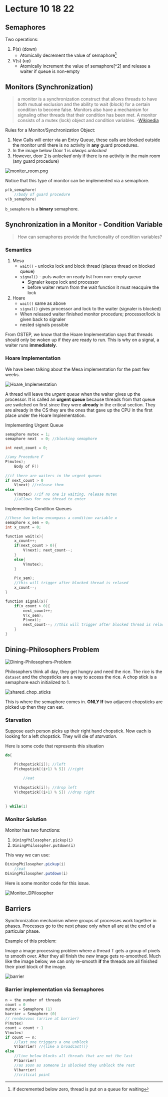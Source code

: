 # Lecture 10 18 22
## Semaphores
Two operations:
1. P(s) (down)
	+ Atomically decrement the value of semaphore[^1]	
2. V(s) (up) 
	+ Atomically increment the value of semaphore[^2] and release a waiter if queue is non-empty

## Monitors (Synchronization)

>  a monitor is a synchronization construct that allows threads to have both mutual exclusion and the ability to wait (block) for a certain condition to become false. Monitors also have a mechanism for signaling other threads that their condition has been met. A monitor consists of a mutex (lock) object and condition variables. -[Wikipedia](https://en.wikipedia.org/wiki/Monitor_(synchronization))

Rules for a Monitor/Synchronization Object:
1. New Calls will enter via an Entry Queue, these calls are blocked outside the monitor until there is no activity in **any** guard procedures. 
2. In the image below Door 1 is *always unlocked*
3. However, door 2 is *unlocked* only if there is no activity in the main room (any guard procedure)

![moniter_room.png](/img/moniter_room.png)

Notice that this type of monitor can be implemented via a semaphore.

```c
p(b_semaphore)
	//body of guard procedure
v(b_semaphore)
```

`b_semaphore` is a **binary** semaphore. 

## Synchronization in a Monitor - Condition Variable
> How can semaphores provide the functionality of condition variables?

### Semantics
1. Mesa
	+ `wait()` - unlocks lock and block thread (places thread on blocked queue)
	+ `signal()` - puts waiter on ready list from non-empty queue
		+ Signaler keeps lock and processor
		+ before waiter return from the wait function it must reacquire the lock
2. Hoare
	+ `wait()` same as above
	+ `signal()` gives processor and lock to the waiter (signaler is blocked)
	+ When released waiter finished monitor procedure; processor/lock is given back to signaler
	+ nested signals possible	

From OSTEP, we know that the Hoare Implementation says that threads should only be woken up if they are ready to run. This is why on a signal, a waiter runs **immediately**. 

### Hoare Implementation
We have been talking about the Mesa implementation for the past few weeks. 

![Hoare_Implementation](/img/Hoare_Implementation.png)

A thread will leave the *urgent queue* when the waiter gives up the processor. It is called an **urgent queue** because threads from that queue are switched on first since they were **already** in the critical section. They are already in the CS they are the ones that gave up the CPU in the first place under the Hoare Implementation.

Implementing Urgent Queue
```c
semaphore mutex = 1;
semaphore next  = 0; //blocking semaphore

int next_count = 0; 

//any Procedure F
P(mutex);
	Body of F()
		
//if there are waiters in the urgent queues 
if next_count > 0
	V(next) //release them
else
	V(mutex) //if no one is waiting, release mutex
	//allows for new thread to enter
```

Implementing Condition Queues
```c
//these two below encompass a condition variable x
semaphore x_sem = 0;
int x_count = 0;

function wait(x){
	x_count++;
	if(next_count > 0){
		V(next); next_count--;
	}
	else{
		V(mutex);
	}
	
	P(x_sem);
	//this will trigger after blocked thread is relased
	x_count--;
}

function signal(x){
	if(x_count > 0){
		next_count++;
		V(x_sem);
		P(next);
		next_count--; //this will trigger after blocked thread is relased
	}
}
```

## Dining-Philosophers Problem
![Dining-Philosophers-Problem](/img/Dining-Philosophers-Problem.png)

Philosophers think all day, they get hungry and need the rice. The rice is the `dataset` and the chopsticks are a way to access the rice. A chop stick is a semaphore each initialized to 1. 

![shared_chop_sticks](/img/shared_chop_sticks.png)

This is where the semaphore comes in. **ONLY If** two adjacent chopsticks are picked up then they can eat.

### Starvation
Suppose each person picks up their right hand chopstick. Now each is looking for a left chopstick. They will die of *starvation*.

Here is some code that represents this situation
```c
do{

	P(chopstick[i]); //left
	P(chopstick[(i+1) % 5]) //right
		
		//eat
	
	V(chopstick[i]); //drop left
	V(chopstick[(i+1) % 5]) //drop right
	
	
} while(1)

```

### Monitor Solution
Monitor has two functions:
1. `DiningPhilosopher.pickup(i)`
2. `DiningPhilosopher.putdown(i)`

This way we can use:
```java
DiningPhilosopher.pickup(i)
	//eat
DiningPhilosopher.putdown(i)
```

Here is some monitor code for this issue.

![Monitor_DPilosopher](/img/Monitor_DPilosopher.png)

## Barriers
Synchronization mechanism where groups of processes work together in phases. Processes go to the next phase only when all are at the end of a particular phase.

Example of this problem:

Image a image processing problem where a thread T gets a group of pixels to smooth over. After they all finish the *new* image gets re-smoothed. Much like the image below, we can only re-smooth **if** the threads are all finished their pixel block of the image. 

![barrier](/img/barrier.png)

### Barrier implementation via Semaphores
```c
n = the number of threads
count = 0
mutex = Semaphore (1)
barrier = Semaphore (0)
// rendezvous (arrive at barrier)
P(mutex)
count = count + 1
V(mutex)
if count == n: 
	//last one triggers a one unblock
	V(barrier) //{like a broadcast()}
else
	//line below blocks all threads that are not the last
	P(barrier)
	//as soon as someone is ublocked they unblock the rest
	V(barrier) 
	//critical point
```	

[^1]:if decremented below zero, thread is put on a queue for waiting 